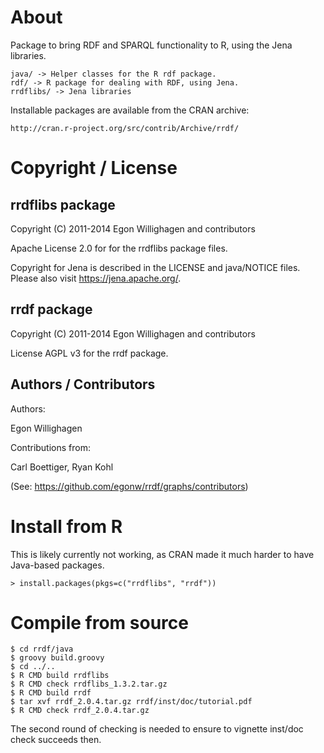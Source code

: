 
# About

Package to bring RDF and SPARQL functionality to R, using the Jena libraries.

    java/ -> Helper classes for the R rdf package.
    rdf/ -> R package for dealing with RDF, using Jena.
    rrdflibs/ -> Jena libraries

Installable packages are available from the CRAN archive:

    http://cran.r-project.org/src/contrib/Archive/rrdf/

# Copyright / License

## rrdflibs package

Copyright (C) 2011-2014  Egon Willighagen and contributors

Apache License 2.0 for for the rrdflibs package files.

Copyright for Jena is described in the LICENSE and java/NOTICE
files. Please also visit https://jena.apache.org/.

## rrdf package

Copyright (C) 2011-2014  Egon Willighagen and contributors

License AGPL v3 for the rrdf package.

## Authors / Contributors

Authors:

Egon Willighagen

Contributions from:

Carl Boettiger,
Ryan Kohl

(See: https://github.com/egonw/rrdf/graphs/contributors)

# Install from R

This is likely currently not working, as CRAN made it much harder to have Java-based packages.

    > install.packages(pkgs=c("rrdflibs", "rrdf"))

# Compile from source

    $ cd rrdf/java
    $ groovy build.groovy
    $ cd ../..
    $ R CMD build rrdflibs
    $ R CMD check rrdflibs_1.3.2.tar.gz
    $ R CMD build rrdf
    $ tar xvf rrdf_2.0.4.tar.gz rrdf/inst/doc/tutorial.pdf
    $ R CMD check rrdf_2.0.4.tar.gz

The second round of checking is needed to ensure to vignette inst/doc check succeeds then.


